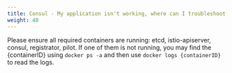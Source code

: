```yaml
---
title: Consul - My application isn't working, where can I troubleshoot this?
weight: 40
---
```


Please ensure all required containers are running: etcd, istio-apiserver, consul, registrator, pilot.  If one of them is not running, you may find the {containerID} using `docker ps -a` and then use `docker logs {containerID}` to read the logs.
